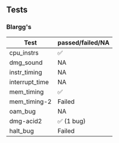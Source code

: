 ## Tests

### Blargg's

| Test              | passed/failed/NA |
| ----------------- | ---------------- |
| cpu_instrs        | ✅           |
| dmg_sound         | NA               |
| instr_timing      | NA               |
| interrupt_time    | NA               |
| mem_timing        | ✅         |
| mem_timing-2      | Failed           |
| oam_bug           | NA               |
| dmg-acid2         | ✅ (1 bug)   |
| halt_bug          | Failed           |